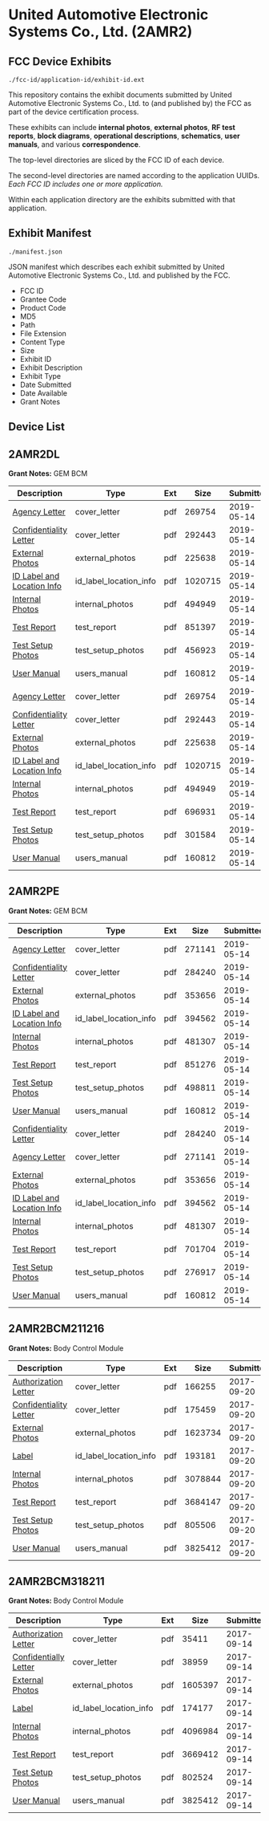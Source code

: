 # United Automotive Electronic Systems Co., Ltd. (2AMR2)
## FCC Device Exhibits

```
./fcc-id/application-id/exhibit-id.ext
```

This repository contains the exhibit documents submitted by United Automotive Electronic Systems Co., Ltd. to (and published by) the FCC as part of the device certification process.

These exhibits can include **internal photos**, **external photos**, **RF test reports**, **block diagrams**, **operational descriptions**, **schematics**, **user manuals**, and various **correspondence**.

The top-level directories are sliced by the FCC ID of each device.

The second-level directories are named according to the application UUIDs. *Each FCC ID includes one or more application.*

Within each application directory are the exhibits submitted with that application. 

## Exhibit Manifest

```
./manifest.json
```

JSON manifest which describes each exhibit submitted by United Automotive Electronic Systems Co., Ltd. and published by the FCC.

- FCC ID
- Grantee Code
- Product Code
- MD5
- Path
- File Extension
- Content Type
- Size
- Exhibit ID
- Exhibit Description
- Exhibit Type
- Date Submitted
- Date Available
- Grant Notes

## Device List
## 2AMR2DL
**Grant Notes:** GEM BCM

| Description | Type | Ext | Size | Submitted | Available |
| ----------- | ---- | --- | ---- | --------- | --------- |
| [Agency Letter](2AMR2DL/3bb13483c48d37792c07203225f3f6c7/4276266.pdf) | cover_letter | pdf | 269754 | 2019-05-14 | 2019-05-22 |
| [Confidentiality Letter](2AMR2DL/3bb13483c48d37792c07203225f3f6c7/4276267.pdf) | cover_letter | pdf | 292443 | 2019-05-14 | 2019-05-22 |
| [External Photos](2AMR2DL/3bb13483c48d37792c07203225f3f6c7/4276283.pdf) | external_photos | pdf | 225638 | 2019-05-14 | None |
| [ID Label and Location Info](2AMR2DL/3bb13483c48d37792c07203225f3f6c7/4276276.pdf) | id_label_location_info | pdf | 1020715 | 2019-05-14 | 2019-05-22 |
| [Internal Photos](2AMR2DL/3bb13483c48d37792c07203225f3f6c7/4276273.pdf) | internal_photos | pdf | 494949 | 2019-05-14 | None |
| [Test Report](2AMR2DL/3bb13483c48d37792c07203225f3f6c7/4276288.pdf) | test_report | pdf | 851397 | 2019-05-14 | 2019-05-22 |
| [Test Setup Photos](2AMR2DL/3bb13483c48d37792c07203225f3f6c7/4277279.pdf) | test_setup_photos | pdf | 456923 | 2019-05-14 | 2019-05-22 |
| [User Manual](2AMR2DL/3bb13483c48d37792c07203225f3f6c7/4276275.pdf) | users_manual | pdf | 160812 | 2019-05-14 | None |
| [Agency Letter](2AMR2DL/f0db97789aa05da85078c3b52ded891f/4276266.pdf) | cover_letter | pdf | 269754 | 2019-05-14 | 2019-05-22 |
| [Confidentiality Letter](2AMR2DL/f0db97789aa05da85078c3b52ded891f/4276267.pdf) | cover_letter | pdf | 292443 | 2019-05-14 | 2019-05-22 |
| [External Photos](2AMR2DL/f0db97789aa05da85078c3b52ded891f/4276283.pdf) | external_photos | pdf | 225638 | 2019-05-14 | 2019-05-22 |
| [ID Label and Location Info](2AMR2DL/f0db97789aa05da85078c3b52ded891f/4276276.pdf) | id_label_location_info | pdf | 1020715 | 2019-05-14 | 2019-05-22 |
| [Internal Photos](2AMR2DL/f0db97789aa05da85078c3b52ded891f/4276273.pdf) | internal_photos | pdf | 494949 | 2019-05-14 | 2019-05-22 |
| [Test Report](2AMR2DL/f0db97789aa05da85078c3b52ded891f/4276277.pdf) | test_report | pdf | 696931 | 2019-05-14 | 2019-05-22 |
| [Test Setup Photos](2AMR2DL/f0db97789aa05da85078c3b52ded891f/4276274.pdf) | test_setup_photos | pdf | 301584 | 2019-05-14 | 2019-05-22 |
| [User Manual](2AMR2DL/f0db97789aa05da85078c3b52ded891f/4276275.pdf) | users_manual | pdf | 160812 | 2019-05-14 | 2019-05-22 |
## 2AMR2PE
**Grant Notes:** GEM BCM

| Description | Type | Ext | Size | Submitted | Available |
| ----------- | ---- | --- | ---- | --------- | --------- |
| [Agency Letter](2AMR2PE/396cf080dfcd20f360f9994d5bcae93d/4276290.pdf) | cover_letter | pdf | 271141 | 2019-05-14 | 2019-05-22 |
| [Confidentiality Letter](2AMR2PE/396cf080dfcd20f360f9994d5bcae93d/4276291.pdf) | cover_letter | pdf | 284240 | 2019-05-14 | 2019-05-22 |
| [External Photos](2AMR2PE/396cf080dfcd20f360f9994d5bcae93d/4276296.pdf) | external_photos | pdf | 353656 | 2019-05-14 | 2019-05-22 |
| [ID Label and Location Info](2AMR2PE/396cf080dfcd20f360f9994d5bcae93d/4276300.pdf) | id_label_location_info | pdf | 394562 | 2019-05-14 | 2019-05-22 |
| [Internal Photos](2AMR2PE/396cf080dfcd20f360f9994d5bcae93d/4276297.pdf) | internal_photos | pdf | 481307 | 2019-05-14 | 2019-05-22 |
| [Test Report](2AMR2PE/396cf080dfcd20f360f9994d5bcae93d/4276310.pdf) | test_report | pdf | 851276 | 2019-05-14 | 2019-05-22 |
| [Test Setup Photos](2AMR2PE/396cf080dfcd20f360f9994d5bcae93d/4277280.pdf) | test_setup_photos | pdf | 498811 | 2019-05-14 | 2019-05-22 |
| [User Manual](2AMR2PE/396cf080dfcd20f360f9994d5bcae93d/4276275.pdf) | users_manual | pdf | 160812 | 2019-05-14 | 2019-05-22 |
| [Confidentiality Letter](2AMR2PE/499e0fe18acafb44c069bc9b7a5460f7/4276291.pdf) | cover_letter | pdf | 284240 | 2019-05-14 | 2019-05-22 |
| [Agency Letter](2AMR2PE/499e0fe18acafb44c069bc9b7a5460f7/4276290.pdf) | cover_letter | pdf | 271141 | 2019-05-14 | 2019-05-22 |
| [External Photos](2AMR2PE/499e0fe18acafb44c069bc9b7a5460f7/4276296.pdf) | external_photos | pdf | 353656 | 2019-05-14 | 2019-05-22 |
| [ID Label and Location Info](2AMR2PE/499e0fe18acafb44c069bc9b7a5460f7/4276300.pdf) | id_label_location_info | pdf | 394562 | 2019-05-14 | 2019-05-22 |
| [Internal Photos](2AMR2PE/499e0fe18acafb44c069bc9b7a5460f7/4276297.pdf) | internal_photos | pdf | 481307 | 2019-05-14 | 2019-05-22 |
| [Test Report](2AMR2PE/499e0fe18acafb44c069bc9b7a5460f7/4276301.pdf) | test_report | pdf | 701704 | 2019-05-14 | 2019-05-22 |
| [Test Setup Photos](2AMR2PE/499e0fe18acafb44c069bc9b7a5460f7/4276298.pdf) | test_setup_photos | pdf | 276917 | 2019-05-14 | 2019-05-22 |
| [User Manual](2AMR2PE/499e0fe18acafb44c069bc9b7a5460f7/4276275.pdf) | users_manual | pdf | 160812 | 2019-05-14 | 2019-05-22 |
## 2AMR2BCM211216
**Grant Notes:** Body Control Module

| Description | Type | Ext | Size | Submitted | Available |
| ----------- | ---- | --- | ---- | --------- | --------- |
| [Authorization Letter](2AMR2BCM211216/1b50e05a6a1f5c85ea149ce6c984f7c1/3570122.pdf) | cover_letter | pdf | 166255 | 2017-09-20 | 2017-09-20 |
| [Confidentiality Letter](2AMR2BCM211216/1b50e05a6a1f5c85ea149ce6c984f7c1/3570123.pdf) | cover_letter | pdf | 175459 | 2017-09-20 | 2017-09-20 |
| [External Photos](2AMR2BCM211216/1b50e05a6a1f5c85ea149ce6c984f7c1/3570126.pdf) | external_photos | pdf | 1623734 | 2017-09-20 | 2017-09-20 |
| [Label](2AMR2BCM211216/1b50e05a6a1f5c85ea149ce6c984f7c1/3570128.pdf) | id_label_location_info | pdf | 193181 | 2017-09-20 | 2017-09-20 |
| [Internal Photos](2AMR2BCM211216/1b50e05a6a1f5c85ea149ce6c984f7c1/3570127.pdf) | internal_photos | pdf | 3078844 | 2017-09-20 | 2017-09-20 |
| [Test Report](2AMR2BCM211216/1b50e05a6a1f5c85ea149ce6c984f7c1/3570130.pdf) | test_report | pdf | 3684147 | 2017-09-20 | 2017-09-20 |
| [Test Setup Photos](2AMR2BCM211216/1b50e05a6a1f5c85ea149ce6c984f7c1/3570131.pdf) | test_setup_photos | pdf | 805506 | 2017-09-20 | 2017-09-20 |
| [User Manual](2AMR2BCM211216/1b50e05a6a1f5c85ea149ce6c984f7c1/3562366.pdf) | users_manual | pdf | 3825412 | 2017-09-20 | 2017-09-20 |
## 2AMR2BCM318211
**Grant Notes:** Body Control Module

| Description | Type | Ext | Size | Submitted | Available |
| ----------- | ---- | --- | ---- | --------- | --------- |
| [Authorization Letter](2AMR2BCM318211/1a9b7e63a131550f89e4856d2bde546f/3562356.pdf) | cover_letter | pdf | 35411 | 2017-09-14 | 2017-09-14 |
| [Confidentially Letter](2AMR2BCM318211/1a9b7e63a131550f89e4856d2bde546f/3562357.pdf) | cover_letter | pdf | 38959 | 2017-09-14 | 2017-09-14 |
| [External Photos](2AMR2BCM318211/1a9b7e63a131550f89e4856d2bde546f/3562360.pdf) | external_photos | pdf | 1605397 | 2017-09-14 | 2017-09-14 |
| [Label](2AMR2BCM318211/1a9b7e63a131550f89e4856d2bde546f/3562362.pdf) | id_label_location_info | pdf | 174177 | 2017-09-14 | 2017-09-14 |
| [Internal Photos](2AMR2BCM318211/1a9b7e63a131550f89e4856d2bde546f/3562361.pdf) | internal_photos | pdf | 4096984 | 2017-09-14 | 2017-09-14 |
| [Test Report](2AMR2BCM318211/1a9b7e63a131550f89e4856d2bde546f/3562364.pdf) | test_report | pdf | 3669412 | 2017-09-14 | 2017-09-14 |
| [Test Setup Photos](2AMR2BCM318211/1a9b7e63a131550f89e4856d2bde546f/3562365.pdf) | test_setup_photos | pdf | 802524 | 2017-09-14 | 2017-09-14 |
| [User Manual](2AMR2BCM318211/1a9b7e63a131550f89e4856d2bde546f/3562366.pdf) | users_manual | pdf | 3825412 | 2017-09-14 | 2017-09-14 |
